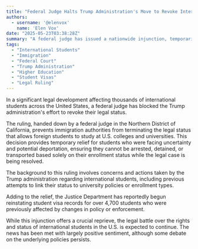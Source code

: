 ```yaml
---
title: "Federal Judge Halts Trump Administration's Move to Revoke International Students' Status"
authors:
  - username: '@elenvox'
    name: 'Elen Vox'
date: "2025-05-23T03:38:28Z"
summary: "A federal judge has issued a nationwide injunction, temporarily blocking the Trump administration from revoking the legal status of international students based on their enrollment. The ruling offers crucial relief and prevents potential arrests or detentions as a legal challenge proceeds."
tags:
  - "International Students"
  - "Immigration"
  - "Federal Court"
  - "Trump Administration"
  - "Higher Education"
  - "Student Visas"
  - "Legal Ruling"
---
```


In a significant legal development affecting thousands of international students across the United States, a federal judge has blocked the Trump administration's effort to revoke their legal status.

The ruling, handed down by a federal judge in the Northern District of California, prevents immigration authorities from terminating the legal status that allows foreign students to study at U.S. colleges and universities. This decision provides temporary relief for students who were facing uncertainty and potential deportation, ensuring they cannot be arrested, detained, or transported based solely on their enrollment status while the legal case is being resolved.

The background to this ruling involves concerns and actions taken by the Trump administration regarding international students, including previous attempts to link their status to university policies or enrollment types.

Adding to the relief, the Justice Department has reportedly begun reinstating student visa records for over 4,700 students who were previously affected by changes in policy or enforcement. 

While this injunction offers a crucial reprieve, the legal battle over the rights and status of international students in the U.S. is expected to continue. The news has been met with largely positive sentiment, although some debate on the underlying policies persists.
